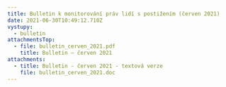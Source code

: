 ```yaml
---
title: Bulletin k monitorování práv lidí s postižením (červen 2021)
date: 2021-06-30T10:49:12.710Z
vystupy:
  - bulletin
attachmentsTop:
  - file: bulletin_cerven_2021.pdf
    title: Bulletin – červen 2021
attachments:
  - title: Bulletin - červen 2021 - textová verze
    file: bulletin_cerven_2021.doc
---
```

